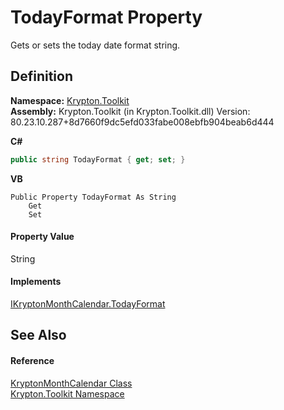 # TodayFormat Property


Gets or sets the today date format string.



## Definition
**Namespace:** <a href="79d2eac2-21f4-54ff-7552-b20c33c30600.md">Krypton.Toolkit</a>  
**Assembly:** Krypton.Toolkit (in Krypton.Toolkit.dll) Version: 80.23.10.287+8d7660f9dc5efd033fabe008ebfb904beab6d444

**C#**
``` C#
public string TodayFormat { get; set; }
```
**VB**
``` VB
Public Property TodayFormat As String
	Get
	Set
```



#### Property Value
String

#### Implements
<a href="6f2a0835-c50f-3459-2375-5fbfbc75da8b.md">IKryptonMonthCalendar.TodayFormat</a>  


## See Also


#### Reference
<a href="711fb444-3718-c7af-7199-fab3f2ee7024.md">KryptonMonthCalendar Class</a>  
<a href="79d2eac2-21f4-54ff-7552-b20c33c30600.md">Krypton.Toolkit Namespace</a>  
